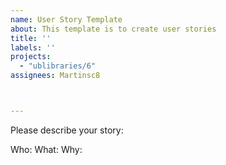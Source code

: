 ```yaml
---
name: User Story Template
about: This template is to create user stories
title: ''
labels: ''
projects: 
  - "ublibraries/6"
assignees: Martinsc8



---
```

Please describe your story:


Who:
What:
Why:
